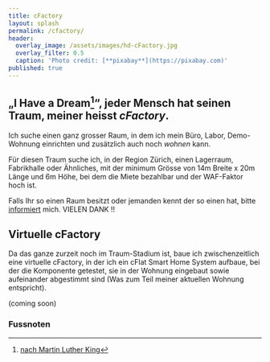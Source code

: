 ```yaml
---
title: cFactory
layout: splash
permalink: /cfactory/
header:
  overlay_image: /assets/images/hd-cFactory.jpg
  overlay_filter: 0.5
  caption: 'Photo credit: [**pixabay**](https://pixabay.com)'
published: true
---
```

<p></p>

## „I Have a Dream[^1]“, jeder Mensch hat seinen Traum, meiner heisst _cFactory_. 

Ich suche einen ganz grosser Raum, in dem ich mein Büro, Labor, Demo-Wohnung einrichten und zusätzlich auch noch _wohnen_ kann.

Für diesen Traum suche ich, in der Region Zürich, einen Lagerraum, Fabrikhalle oder Ähnliches, mit der minimum Grösse von 14m Breite x 20m Länge und 6m Höhe, bei dem die Miete bezahlbar und der WAF-Faktor hoch ist.

Falls Ihr so einen Raum besitzt oder jemanden kennt der so einen hat, bitte [informiert](/contact) mich. VIELEN DANK !!

## Virtuelle cFactory

Da das ganze zurzeit noch im Traum-Stadium ist, baue ich zwischenzeitlich eine virtuelle cFactory, in der ich ein cFlat Smart Home System aufbaue, bei der die Komponente getestet, sie in der Wohnung eingebaut sowie aufeinander abgestimmt sind (Was zum Teil meiner aktuellen Wohnung entspricht).  

(coming soon)

### Fussnoten

[^1]: [nach Martin Luther King](https://de.wikipedia.org/wiki/I_Have_a_Dream)